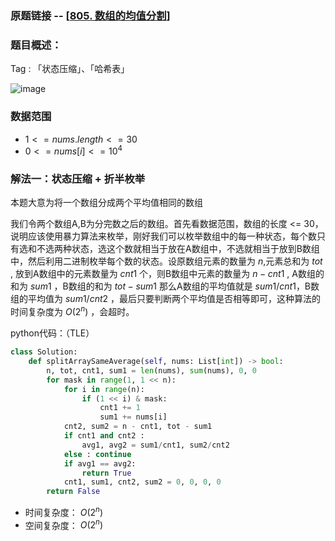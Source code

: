 ### 原题链接 -- [[805. 数组的均值分割](https://leetcode.cn/problems/split-array-with-same-average/)]

### 题目概述：
Tag : 「状态压缩」、「哈希表」

![image](https://user-images.githubusercontent.com/99656524/201562475-4429ef84-7822-4583-966d-c93c83f5e63b.png)

### 数据范围
* $1 <= nums.length <= 30$
* $0 <= nums[i] <= 10^4$

### 解法一：状态压缩 + 折半枚举
本题大意为将一个数组分成两个平均值相同的数组

我们令两个数组A,B为分完数之后的数组。首先看数据范围，数组的长度 <= 30，说明应该使用暴力算法来枚举，刚好我们可以枚举数组中的每一种状态，每个数只有选和不选两种状态，选这个数就相当于放在A数组中，不选就相当于放到B数组中，然后利用二进制枚举每个数的状态。设原数组元素的数量为 $n$,元素总和为 $tot$ , 放到A数组中的元素数量为 $cnt1$ 个，则B数组中元素的数量为 $n - cnt1$ , A数组的和为 $sum1$ ，B数组的和为 $tot - sum1$ 那么A数组的平均值就是 $sum1/cnt1$，B数组的平均值为 $sum1/cnt2$ ，最后只要判断两个平均值是否相等即可，这种算法的时间复杂度为 $O(2^n)$ ，会超时。

python代码：（TLE）
```py
class Solution:
    def splitArraySameAverage(self, nums: List[int]) -> bool:
        n, tot, cnt1, sum1 = len(nums), sum(nums), 0, 0
        for mask in range(1, 1 << n):
            for i in range(n):
                if (1 << i) & mask:
                    cnt1 += 1
                    sum1 += nums[i]
            cnt2, sum2 = n - cnt1, tot - sum1
            if cnt1 and cnt2 :
                avg1, avg2 = sum1/cnt1, sum2/cnt2
            else : continue
            if avg1 == avg2:
                return True
            cnt1, sum1, cnt2, sum2 = 0, 0, 0, 0
        return False
```
* 时间复杂度： $O(2^n)$ 
* 空间复杂度： $O(2^n)$ 
